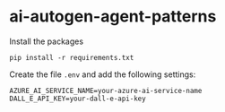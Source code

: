 # ai-autogen-agent-patterns

Install the packages
```
pip install -r requirements.txt
```

Create the file `.env` and add the following settings:
```
AZURE_AI_SERVICE_NAME=your-azure-ai-service-name
DALL_E_API_KEY=your-dall-e-api-key
```